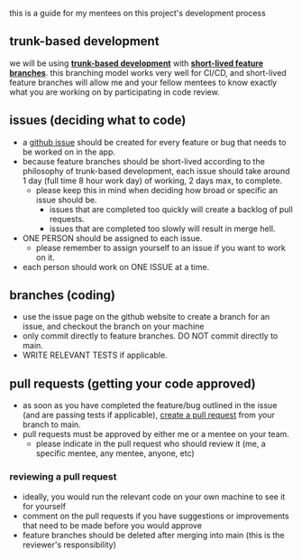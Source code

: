 this is a guide for my mentees on this project's development process

## trunk-based development

we will be using [**trunk-based development**](https://trunkbaseddevelopment.com/) with [**short-lived feature branches**](https://trunkbaseddevelopment.com/short-lived-feature-branches). this branching model works very well for CI/CD, and short-lived feature branches will allow me and your fellow mentees to know exactly what you are working on by participating in code review.

## issues (deciding what to code)

- a [github issue](https://github.com/vncz14/project-quack-2425/issues) should be created for every feature or bug that needs to be worked on in the app. 
- because feature branches should be short-lived according to the philosophy of trunk-based development, each issue should take around 1 day (full time 8 hour work day) of working, 2 days max, to complete. 
   - please keep this in mind when deciding how broad or specific an issue should be.
      - issues that are completed too quickly will create a backlog of pull requests.
      - issues that are completed too slowly will result in merge hell.
- ONE PERSON should be assigned to each issue.
  - please remember to assign yourself to an issue if you want to work on it.
- each person should work on ONE ISSUE at a time.

## branches (coding)

- use the issue page on the github website to create a branch for an issue, and checkout the branch on your machine
- only commit directly to feature branches. DO NOT commit directly to main.
- WRITE RELEVANT TESTS if applicable.

## pull requests (getting your code approved)

- as soon as you have completed the feature/bug outlined in the issue (and are passing tests if applicable), [create a pull request](https://github.com/vncz14/project-quack-2425/pulls) from your branch to main.
- pull requests must be approved by either me or a mentee on your team.
  - please indicate in the pull request who should review it (me, a specific mentee, any mentee, anyone, etc)

### reviewing a pull request
- ideally, you would run the relevant code on your own machine to see it for yourself
- comment on the pull requests if you have suggestions or improvements that need to be made before you would approve
- feature branches should be deleted after merging into main (this is the reviewer's responsibility)


